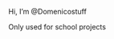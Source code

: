 Hi, I’m @Domenicostuff

Only used for school projects

<!---
Domenicostuff/Domenicostuff is a ✨ special ✨ repository because its `README.md` (this file) appears on your GitHub profile.
You can click the Preview link to take a look at your changes.
--->
